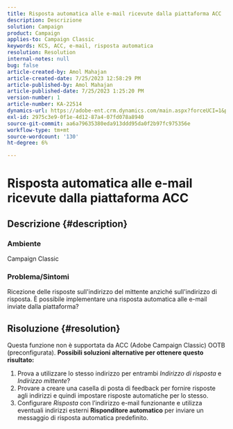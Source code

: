 ```yaml
---
title: Risposta automatica alle e-mail ricevute dalla piattaforma ACC
description: Descrizione
solution: Campaign
product: Campaign
applies-to: Campaign Classic
keywords: KCS, ACC, e-mail, risposta automatica
resolution: Resolution
internal-notes: null
bug: false
article-created-by: Amol Mahajan
article-created-date: 7/25/2023 12:58:29 PM
article-published-by: Amol Mahajan
article-published-date: 7/25/2023 1:25:20 PM
version-number: 1
article-number: KA-22514
dynamics-url: https://adobe-ent.crm.dynamics.com/main.aspx?forceUCI=1&pagetype=entityrecord&etn=knowledgearticle&id=a9dc35ee-ea2a-ee11-bdf4-6045bd006c82
exl-id: 2975c3e9-0f1e-4d12-87a4-07fd078a8940
source-git-commit: aa6a79635380eda913ddd95da0f2b97fc975356e
workflow-type: tm+mt
source-wordcount: '130'
ht-degree: 6%

---
```


# Risposta automatica alle e-mail ricevute dalla piattaforma ACC

## Descrizione {#description}


### <b>Ambiente</b>

Campaign Classic



### <b>Problema/Sintomi</b>

Ricezione delle risposte sull&#39;indirizzo del mittente anziché sull&#39;indirizzo di risposta. È possibile implementare una risposta automatica alle e-mail inviate dalla piattaforma?


## Risoluzione {#resolution}


Questa funzione non è supportata da ACC (Adobe Campaign Classic) OOTB (preconfigurata).
<b>Possibili soluzioni alternative per ottenere questo risultato:</b>
1. Prova a utilizzare lo stesso indirizzo per entrambi *Indirizzo di risposta* e *Indirizzo mittente*?
2. Provare a creare una casella di posta di feedback per fornire risposte agli indirizzi e quindi impostare risposte automatiche per lo stesso.
3. Configurare *Risposta* con l’indirizzo e-mail funzionante e utilizza eventuali indirizzi esterni <b>Risponditore automatico</b> per inviare un messaggio di risposta automatica predefinito.
